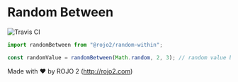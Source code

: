 # Random Between
![Travis CI](https://travis-ci.org/rojo2/random-within.svg?branch=master)

```javascript
import randomBetween from "@rojo2/random-within";

const randomValue = randomBetween(Math.random, 2, 3); // random value between 2 and 3
```

Made with :heart: by ROJO 2 (http://rojo2.com)
